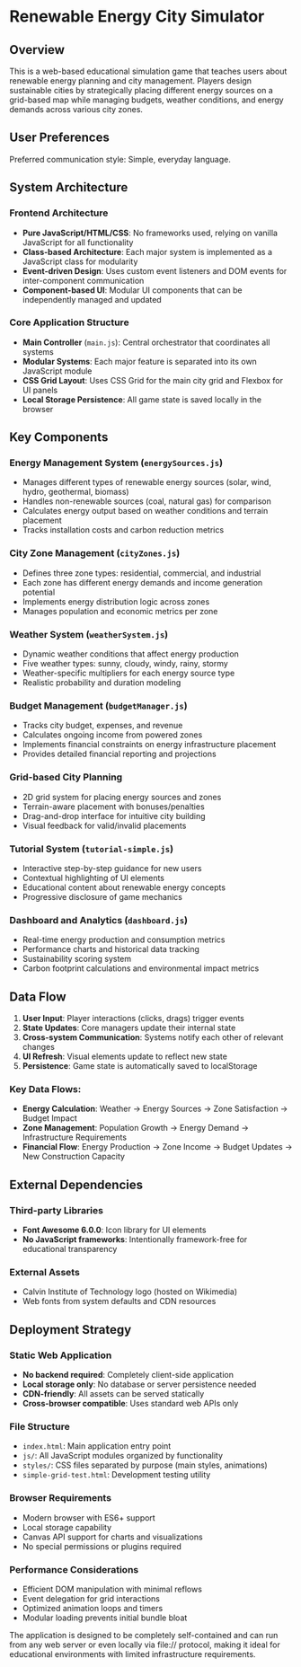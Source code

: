 # Renewable Energy City Simulator

## Overview

This is a web-based educational simulation game that teaches users about renewable energy planning and city management. Players design sustainable cities by strategically placing different energy sources on a grid-based map while managing budgets, weather conditions, and energy demands across various city zones.

## User Preferences

Preferred communication style: Simple, everyday language.

## System Architecture

### Frontend Architecture
- **Pure JavaScript/HTML/CSS**: No frameworks used, relying on vanilla JavaScript for all functionality
- **Class-based Architecture**: Each major system is implemented as a JavaScript class for modularity
- **Event-driven Design**: Uses custom event listeners and DOM events for inter-component communication
- **Component-based UI**: Modular UI components that can be independently managed and updated

### Core Application Structure
- **Main Controller** (`main.js`): Central orchestrator that coordinates all systems
- **Modular Systems**: Each major feature is separated into its own JavaScript module
- **CSS Grid Layout**: Uses CSS Grid for the main city grid and Flexbox for UI panels
- **Local Storage Persistence**: All game state is saved locally in the browser

## Key Components

### Energy Management System (`energySources.js`)
- Manages different types of renewable energy sources (solar, wind, hydro, geothermal, biomass)
- Handles non-renewable sources (coal, natural gas) for comparison
- Calculates energy output based on weather conditions and terrain placement
- Tracks installation costs and carbon reduction metrics

### City Zone Management (`cityZones.js`)
- Defines three zone types: residential, commercial, and industrial
- Each zone has different energy demands and income generation potential
- Implements energy distribution logic across zones
- Manages population and economic metrics per zone

### Weather System (`weatherSystem.js`)
- Dynamic weather conditions that affect energy production
- Five weather types: sunny, cloudy, windy, rainy, stormy
- Weather-specific multipliers for each energy source type
- Realistic probability and duration modeling

### Budget Management (`budgetManager.js`)
- Tracks city budget, expenses, and revenue
- Calculates ongoing income from powered zones
- Implements financial constraints on energy infrastructure placement
- Provides detailed financial reporting and projections

### Grid-based City Planning
- 2D grid system for placing energy sources and zones
- Terrain-aware placement with bonuses/penalties
- Drag-and-drop interface for intuitive city building
- Visual feedback for valid/invalid placements

### Tutorial System (`tutorial-simple.js`)
- Interactive step-by-step guidance for new users
- Contextual highlighting of UI elements
- Educational content about renewable energy concepts
- Progressive disclosure of game mechanics

### Dashboard and Analytics (`dashboard.js`)
- Real-time energy production and consumption metrics
- Performance charts and historical data tracking
- Sustainability scoring system
- Carbon footprint calculations and environmental impact metrics

## Data Flow

1. **User Input**: Player interactions (clicks, drags) trigger events
2. **State Updates**: Core managers update their internal state
3. **Cross-system Communication**: Systems notify each other of relevant changes
4. **UI Refresh**: Visual elements update to reflect new state
5. **Persistence**: Game state is automatically saved to localStorage

### Key Data Flows:
- **Energy Calculation**: Weather → Energy Sources → Zone Satisfaction → Budget Impact
- **Zone Management**: Population Growth → Energy Demand → Infrastructure Requirements
- **Financial Flow**: Energy Production → Zone Income → Budget Updates → New Construction Capacity

## External Dependencies

### Third-party Libraries
- **Font Awesome 6.0.0**: Icon library for UI elements
- **No JavaScript frameworks**: Intentionally framework-free for educational transparency

### External Assets
- Calvin Institute of Technology logo (hosted on Wikimedia)
- Web fonts from system defaults and CDN resources

## Deployment Strategy

### Static Web Application
- **No backend required**: Completely client-side application
- **Local storage only**: No database or server persistence needed
- **CDN-friendly**: All assets can be served statically
- **Cross-browser compatible**: Uses standard web APIs only

### File Structure
- `index.html`: Main application entry point
- `js/`: All JavaScript modules organized by functionality
- `styles/`: CSS files separated by purpose (main styles, animations)
- `simple-grid-test.html`: Development testing utility

### Browser Requirements
- Modern browser with ES6+ support
- Local storage capability
- Canvas API support for charts and visualizations
- No special permissions or plugins required

### Performance Considerations
- Efficient DOM manipulation with minimal reflows
- Event delegation for grid interactions
- Optimized animation loops and timers
- Modular loading prevents initial bundle bloat

The application is designed to be completely self-contained and can run from any web server or even locally via file:// protocol, making it ideal for educational environments with limited infrastructure requirements.